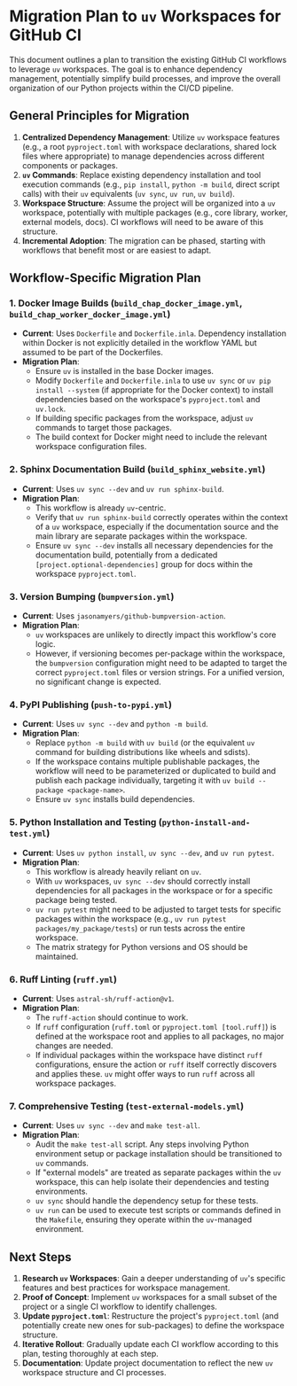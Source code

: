 # Migration Plan to `uv` Workspaces for GitHub CI

This document outlines a plan to transition the existing GitHub CI workflows to leverage `uv` workspaces. The goal is to enhance dependency management, potentially simplify build processes, and improve the overall organization of our Python projects within the CI/CD pipeline.

## General Principles for Migration

1.  **Centralized Dependency Management**: Utilize `uv` workspace features (e.g., a root `pyproject.toml` with workspace declarations, shared lock files where appropriate) to manage dependencies across different components or packages.
2.  **`uv` Commands**: Replace existing dependency installation and tool execution commands (e.g., `pip install`, `python -m build`, direct script calls) with their `uv` equivalents (`uv sync`, `uv run`, `uv build`).
3.  **Workspace Structure**: Assume the project will be organized into a `uv` workspace, potentially with multiple packages (e.g., core library, worker, external models, docs). CI workflows will need to be aware of this structure.
4.  **Incremental Adoption**: The migration can be phased, starting with workflows that benefit most or are easiest to adapt.

## Workflow-Specific Migration Plan

### 1. Docker Image Builds (`build_chap_docker_image.yml`, `build_chap_worker_docker_image.yml`)

- **Current**: Uses `Dockerfile` and `Dockerfile.inla`. Dependency installation within Docker is not explicitly detailed in the workflow YAML but assumed to be part of the Dockerfiles.
- **Migration Plan**:
  - Ensure `uv` is installed in the base Docker images.
  - Modify `Dockerfile` and `Dockerfile.inla` to use `uv sync` or `uv pip install --system` (if appropriate for the Docker context) to install dependencies based on the workspace's `pyproject.toml` and `uv.lock`.
  - If building specific packages from the workspace, adjust `uv` commands to target those packages.
  - The build context for Docker might need to include the relevant workspace configuration files.

### 2. Sphinx Documentation Build (`build_sphinx_website.yml`)

- **Current**: Uses `uv sync --dev` and `uv run sphinx-build`.
- **Migration Plan**:
  - This workflow is already `uv`-centric.
  - Verify that `uv run sphinx-build` correctly operates within the context of a `uv` workspace, especially if the documentation source and the main library are separate packages within the workspace.
  - Ensure `uv sync --dev` installs all necessary dependencies for the documentation build, potentially from a dedicated `[project.optional-dependencies]` group for docs within the workspace `pyproject.toml`.

### 3. Version Bumping (`bumpversion.yml`)

- **Current**: Uses `jasonamyers/github-bumpversion-action`.
- **Migration Plan**:
  - `uv` workspaces are unlikely to directly impact this workflow's core logic.
  - However, if versioning becomes per-package within the workspace, the `bumpversion` configuration might need to be adapted to target the correct `pyproject.toml` files or version strings. For a unified version, no significant change is expected.

### 4. PyPI Publishing (`push-to-pypi.yml`)

- **Current**: Uses `uv sync --dev` and `python -m build`.
- **Migration Plan**:
  - Replace `python -m build` with `uv build` (or the equivalent `uv` command for building distributions like wheels and sdists).
  - If the workspace contains multiple publishable packages, the workflow will need to be parameterized or duplicated to build and publish each package individually, targeting it with `uv build --package <package-name>`.
  - Ensure `uv sync` installs build dependencies.

### 5. Python Installation and Testing (`python-install-and-test.yml`)

- **Current**: Uses `uv python install`, `uv sync --dev`, and `uv run pytest`.
- **Migration Plan**:
  - This workflow is already heavily reliant on `uv`.
  - With `uv` workspaces, `uv sync --dev` should correctly install dependencies for all packages in the workspace or for a specific package being tested.
  - `uv run pytest` might need to be adjusted to target tests for specific packages within the workspace (e.g., `uv run pytest packages/my_package/tests`) or run tests across the entire workspace.
  - The matrix strategy for Python versions and OS should be maintained.

### 6. Ruff Linting (`ruff.yml`)

- **Current**: Uses `astral-sh/ruff-action@v1`.
- **Migration Plan**:
  - The `ruff-action` should continue to work.
  - If `ruff` configuration (`ruff.toml` or `pyproject.toml [tool.ruff]`) is defined at the workspace root and applies to all packages, no major changes are needed.
  - If individual packages within the workspace have distinct `ruff` configurations, ensure the action or `ruff` itself correctly discovers and applies these. `uv` might offer ways to run `ruff` across all workspace packages.

### 7. Comprehensive Testing (`test-external-models.yml`)

- **Current**: Uses `uv sync --dev` and `make test-all`.
- **Migration Plan**:
  - Audit the `make test-all` script. Any steps involving Python environment setup or package installation should be transitioned to `uv` commands.
  - If "external models" are treated as separate packages within the `uv` workspace, this can help isolate their dependencies and testing environments.
  - `uv sync` should handle the dependency setup for these tests.
  - `uv run` can be used to execute test scripts or commands defined in the `Makefile`, ensuring they operate within the `uv`-managed environment.

## Next Steps

1.  **Research `uv` Workspaces**: Gain a deeper understanding of `uv`'s specific features and best practices for workspace management.
2.  **Proof of Concept**: Implement `uv` workspaces for a small subset of the project or a single CI workflow to identify challenges.
3.  **Update `pyproject.toml`**: Restructure the project's `pyproject.toml` (and potentially create new ones for sub-packages) to define the workspace structure.
4.  **Iterative Rollout**: Gradually update each CI workflow according to this plan, testing thoroughly at each step.
5.  **Documentation**: Update project documentation to reflect the new `uv` workspace structure and CI processes.
